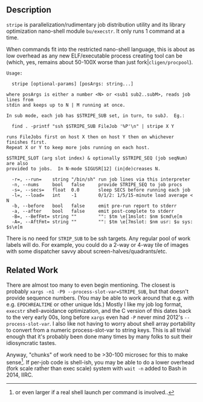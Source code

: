 Description
-----------

`stripe` is parallelization/rudimentary job distribution utility and its library
optimization nano-shell module `bu/execstr`.  It only runs 1 command at a time.

When commands fit into the restricted nano-shell language, this is about as low
overhead as any new ELF/executable process creating tool can be (which, yes,
remains about 50-100X worse than just fork|`cligen/procpool`).

```
Usage:

  stripe [optional-params] [posArgs: string...]

where posArgs is either a number <N> or <sub1 sub2..subM>, reads job lines from
stdin and keeps up to N | M running at once.

In sub mode, each job has $STRIPE_SUB set, in turn, to subJ.  Eg.:

  find . -printf "ssh $STRIPE_SUB FileJob '%P'\n" | stripe X Y

runs FileJobs first on host X then on host Y then on whichever finishes first.
Repeat X or Y to keep more jobs running on each host.

$STRIPE_SLOT (arg slot index) & optionally $STRIPE_SEQ (job seqNum) are also
provided to jobs.  In N-mode SIGUSR[12] (in|de)creases N.

  -r=, --run=    string "/bin/sh" run job lines via this interpreter
  -n, --nums     bool   false     provide STRIPE_SEQ to job procs
  -s=, --secs=   float  0.0       sleep SECS before running each job
  -l=, --load=   int    -1        0/1/2: 1/5/15-minute load average < N
  -b, --before   bool   false     emit pre-run report to stderr
  -a, --after    bool   false     emit post-complete to stderr
  -B=, --BefFmt= string ""        "": $tm \e[1mslot: $nm $cmd\e[m
  -A=, --AftFmt= string ""        "": $tm \e[7mslot: $nm usr: $u sys: $s\e[m
```

There is no need for `STRIP_SUB` to be ssh targets.  Any regular pool of work
labels will do.  For example, you could do a 2-way or 4-way tile of images with
some dispatcher savvy about screen-halves/quadrants/etc.

Related Work
------------

There are almost too many to even begin mentioning.  The closest is probably
`xargs -n1 -P9 --process-slot-var=STRIPE_SUB`, but that doesn't provide sequence
numbers.  (You may be able to work around that e.g. with e.g. `EPOCHREALTIME` or
other unique Ids.)  Mostly I like my job log format, `execstr` shell-avoidance
optimization, and the C version of this dates back to the very early 00s, long
before `xargs` even had `-P` never mind 2012's `--process-slot-var`.  I also
like not having to worry about shell array portability to convert from a numeric
process-slot-var to string keys.  This is all trivial enough that it's probably
been done many times by many folks to suit their idiosyncratic tastes.

Anyway, "chunks" of work need to be >30-100 microsec for this to make sense[^1].
If per-job code is shell-ish, you may be able to do a lower overhead (fork scale
rather than exec scale) system with `wait -n` added to Bash in 2014, IIRC.

[^1]: or even larger if a real shell launch per command is involved..
